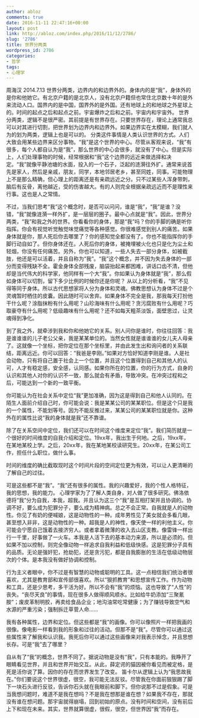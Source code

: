 ```yaml
---
author: abloz
comments: true
date: 2016-11-11 22:47:16+00:00
layout: post
link: http://abloz.com/index.php/2016/11/12/2786/
slug: '2786'
title: 世界分两类
wordpress_id: 2786
categories:
- 哲学
tags:
- 心理学
---
```


周海汉 2014.7.13
世界分两类，边界内的和边界外的。身体内的是“我”，身体外的是你和他她它。有北京户籍的是北京人，没有北京户籍但也常住北京数十年的是外来流动人口。国界内的是中国，国界外的是外国。还有地球上的和地球之外星球上的。时间的起点之后和起点之前。宇宙爆炸之后和之前。宇宙内和宇宙外。
世界分两类，逻辑不是很严密。其前提是有世界存在。只要世界存在，理论上通常我总可以对其进行切割，把世界划为边界内和边界外。如果边界实在太模糊，我们就人为的划为两类，逻辑上也是可以的。
分类这件事情是人类认识世界的方式。人们大致会用某些边界来区分事物。“我”是这个世界的中心。尽管从客观来说，“我”有很多，每个人都自认为是“我”，那么世界的中心会很多，就没有了中心。但是实际上，人们处理事物的时候，经常根据和“我”这个边界的远近来做选择和决定。“我”就像平静池塘的水面，投入的一个石子，泛起的涟漪往外扩。通常来说首先是家人，然后是亲戚，朋友，同学，本地邻居老乡，甚至同姓，同事。可能物理上不是那么精确，但心理上的距离还是有亲疏远近之分。只不过某些人浑身带刺，脑后有反骨，离他越近，受的伤害越大。有的人则完全根据亲疏远近而不是理性来行事。这也是人之常情。

不过，当我们思考“我”这个概念时，是否可以问问，谁是“我”，“我”是谁？没错，“我”就像涟漪一样外扩，是一层层的圈子。最中心点就是“我”。因此，世界分两类，“我”和我之外的世界。你看看你的身体，那是“我”吗？你的手脚的确是听你指挥。你会有视觉听觉触觉味觉痛觉等各种感觉。你很难感觉到别人的痛苦。如果身体就是你，那人死后你去哪里了？你的感知觉全都没有了。你也不能指挥你的手脚行动自如了。但你身体还在。人死后你的身体，被掩埋被火化也只是化为尘土和轻烟，你没有任何痛苦。另外，你也可以知道，一些人失去一部分身体，如被截肢，他还是可以活着，并且自称为“我”。“我”这个概念，并不因为失去身体的一部分而变得残缺不全。霍金身体全部残废，脑袋抬起来都困难，讲话口齿不清，但他却是当代伟大的科学家，他同样有一个大“我”。你如果认为身体就是“我”，那么假如身体可以切割，留下多少比例的时候你还是你呢？
从以上的分析看，“我”不见得等同于身体。所以古代思想家将人分为身体和灵魂。佛教思想认为身体不过是个灵魂暂时栖住的皮囊。因此随时可以舍弃。如果身体不完全是我，那我每天打扮他干什么呢？涂脂抹粉有什么用呢？山珍海味有什么用呢？贪污腐败有什么用呢？巧取豪夺有什么用呢？低级趣味有什么用呢？还不如每天粗茶淡饭，面壁思过，让灵魂得到净化。

到了我之外，就牵涉到我和你和他她它的关系。别人问你是谁时，你往往回答：我是谁谁谁的儿子老公父亲，我是某某单位的。当然女性就是谁谁谁的女儿夫人母亲了。这就像一个坐标，把你定位在那个坐标里，并由此发生出和询问者的关系联结，距离远近。你可以回答：“我爸是李刚。”如果对方恰好知道李刚是谁。人是社会动物，只有将自己置于社会上一个位置，并且这个位置得到自己和其他人的认可，人才有稳定感，安全感，认同感。如果你所在的位置，你的行为方式，自身的认识和其他人对你的认识不一致，那么就会有矛盾，导致冲突。在冲突过程和之后，可能达到一个新的一致平衡。

你可能认为在社会关系中定位“我”更加准确，因为这是得到自己和他人认同的。在陌生人面前介绍自己时，你可能会说：我是某某公司的某某职位。但是这个只是我的一个属性，不能划等号。因为不能反推过来，某某公司的某某职位就是你。这种外在的属性比说“我的身体就是我”还不靠谱。

除了在关系空间中定位，我们还可以在时间这个维度来定位“我”。我们简历就是一个很好的时间维度的自我介绍和定位。19xx年，我出生于何地。之后，19xx年，在某地某校上学。之后，20xx年，我在某地某校读研究生。20xx年，在某公司工作，担任什么职位，做什么事。

时间的维度的确比截取现时这个时间片段的空间定位更为有效，可以让人更清晰的了解自己的过往。

可是这些都不是“我”。“我”还有很多的属性。我的兴趣爱好，我的个性人格特征，我的思想，我的能力。
心理学家为了了解人类自身，对人做了很多研究。佛洛依德将“我”分为自我，本我，超我。并且认为这三个“我”是互相打架并且协调的。协调不好，要么成为犯罪分子，要么成为精神病。总之不会正常。自我就是人的动物性。你见了有奶的便喊娘，这是动物性的一种。成年男性见了美女就会多看几眼，甚至想入非非，这是动物性的一种。超我是人的神性，像天使一样的利他主义。你可能会宁愿自己饿着去接济穷人。或者拿着微薄的收入去山区支教。像雷锋一样出行一千里，好事做了一火车。本我是人活下去的基本动力来源，所以是必须的。但如果不加以控制，则完全像动物一样追求自我利益和低级快感。这是犯罪分子具有的品质。无论是强奸犯，抢劫犯，还是贪污犯，都是自我膨胀的生活在低级动物层次的个体。是本我没有做好协调和控制。

行为主义者眼中，你不过是有智慧的动物或聪明的工具。这一点相信我们统治者很喜欢，尤其是教育部和宣传部很喜欢。所以“狠抓教育”和思想宣传工作。作为动物和工具，还是少思考，多干活为好。所以不会有“我”的烦恼。这也导致了“人性”的丧失。“丧尽天良”的事情，现在很多人做得顺风顺水。比如给牛奶添加“三聚氰胺”；废皮革制明胶，再卖给食品企业；地沟油常吃常健康；为了赚钱导致空气和水源的严重污染；强制拆迁草菅人命……

我有各种属性，边界和定位。但这些都是“我”的画像。你可以像照片一样把我画的很像。像电影一样看到我的形象和过往的活动。但那不是“我”。尽管你可以通过这些属性来了解我和认识我。我死后你可以通过这些画像来对我表示悼念，并且思想长存。可是“我”去了哪里？

自从有了“我”的概念，世界不同了。据说动物是没有“我”，只有本能的。我睁开了眼睛看见世界，并且和世界开始交互。从此，薛定谔的猫因被你看见而被定格，是死是活你说了算。因你的存在而世界发生了改变。
笛卡尔从逻辑上认为“我思故我在。”你们要说这个世界很虚，很空，我可能无法反驳。尽管我在你面前狠狠踢了脚下一块石头进行反驳，告诉你石头就在我眼前和脚下。但你说那不过是假象。可是当我想问题时，难道不是我在想吗？不是我在想那是谁在想？如果我不存在，那就没有谁在想问题。那宇宙就得崩塌，回到初始的原点。没有时间和空间，没有前后上下和现在未来。其实，世界就算很虚，很假，很空，但世界因“我”而存在。
